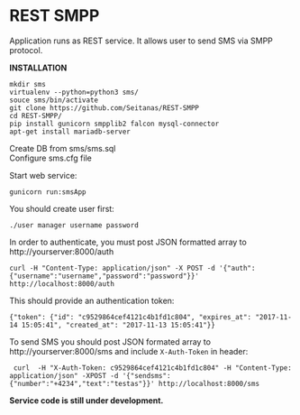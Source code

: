 # REST SMPP 
  
Application runs as REST service. It allows user to send SMS via SMPP protocol.


**INSTALLATION**


    mkdir sms
    virtualenv --python=python3 sms/
    souce sms/bin/activate
    git clone https://github.com/Seitanas/REST-SMPP
    cd REST-SMPP/
    pip install gunicorn smpplib2 falcon mysql-connector
    apt-get install mariadb-server

Create DB from sms/sms.sql  
Configure sms.cfg file


Start web service:

    gunicorn run:smsApp


You should create user first:

    ./user manager username password

In order to authenticate, you must post JSON formatted array to http://yourserver:8000/auth

    curl -H "Content-Type: application/json" -X POST -d '{"auth": {"username":"username","password":"password"}}' http://localhost:8000/auth

This should provide an authentication token:

    {"token": {"id": "c9529864cef4121c4b1fd1c804", "expires_at": "2017-11-14 15:05:41", "created_at": "2017-11-13 15:05:41"}}

To send SMS you should post JSON formated array to http://yourserver:8000/sms and include `X-Auth-Token` in header:

     curl  -H "X-Auth-Token: c9529864cef4121c4b1fd1c804" -H "Content-Type: application/json" -XPOST -d '{"sendsms": {"number":"+4234","text":"testas"}}' http://localhost:8000/sms

**Service code is still under development.**